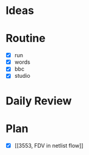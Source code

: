 # Ideas
# Routine
- [x] run
- [x] words
- [x] bbc
- [x] studio
# Daily Review

# Plan
* [x] [[3553, FDV in netlist flow]]